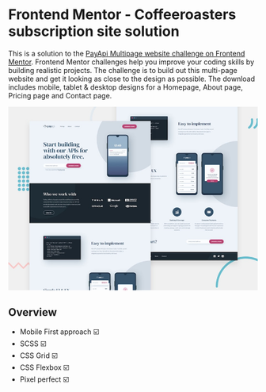 # Frontend Mentor - Coffeeroasters subscription site solution

This is a solution to the [PayApi Multipage website challenge on Frontend Mentor](https://www.frontendmentor.io/challenges/payapi-multipage-website-FDLR1Y11e). Frontend Mentor challenges help you improve your coding skills by building realistic projects. 
The challenge is to build out this multi-page website and get it looking as close to the design as possible. The download includes mobile, tablet & desktop designs for a Homepage, About page, Pricing page and Contact page. 

![Screenshot](preview.jpg)

## Overview

* Mobile First approach :ballot_box_with_check:
* SCSS :ballot_box_with_check:
* CSS Grid :ballot_box_with_check:
* CSS Flexbox :ballot_box_with_check:
* Pixel perfect :ballot_box_with_check:
